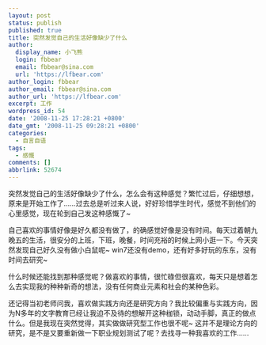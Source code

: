 ```yaml
---
layout: post
status: publish
published: true
title: 突然发觉自己的生活好像缺少了什么
author:
  display_name: 小飞熊
  login: fbbear
  email: fbbear@sina.com
  url: 'https://lfbear.com'
author_login: fbbear
author_email: fbbear@sina.com
author_url: 'https://lfbear.com'
excerpt: 工作
wordpress_id: 54
date: '2008-11-25 17:28:21 +0800'
date_gmt: '2008-11-25 09:28:21 +0800'
categories:
  - 自言自语
tags:
  - 感慨
comments: []
abbrlink: 52674
---
```

<p>突然发觉自己的生活好像缺少了什么，怎么会有这种感觉？繁忙过后，仔细想想，原来是开始工作了&hellip;&hellip;过去总是听过来人说，好好珍惜学生时代，感觉不到他们的心里感觉，现在轮到自己发这种感慨了~</p>
<p><!--more-->自己喜欢的事情好像是好久都没有做了，的确感觉好像是没有时间。每天过着朝九晚五的生活，很安分的上班，下班，晚餐，时间充裕的时候上网小逛一下。今天突然发现自己好久没有做小白鼠呢~ win7还没有demo，还有好多好玩的东东，没有时间去研究~</p>
<p>什么时候还能找到那种感觉呢？做喜欢的事情，很忙碌但很喜欢，每天只是想着怎么去实现我的种种新奇的想法，没有任何商业元素和社会的某种色彩。</p>
<p>还记得当初老师问我，喜欢做实践方向还是研究方向？我比较偏重与实践方向，因为N多年的文字教育已经让我迫不及待的想解开这种枷锁，动动手脚，真正的做点什么。但是我现在突然觉得，其实做做研究型工作也很不呢~ 这并不是理论方向的研究，是不是又要重新做一下职业规划测试了呢？去找寻一种我喜欢的工作&hellip;&hellip;</p>
